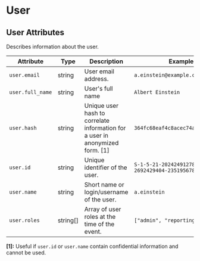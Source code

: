 <!--- Hugo front matter used to generate the website version of this page:
--->

<!-- NOTE: THIS FILE IS AUTOGENERATED. DO NOT EDIT BY HAND. -->
<!-- see templates/registry/markdown/attribute_namespace.md.j2 -->

# User

## User Attributes

Describes information about the user.

| Attribute                                     | Type     | Description                                                                  | Examples                                           | Stability                                                        |
| --------------------------------------------- | -------- | ---------------------------------------------------------------------------- | -------------------------------------------------- | ---------------------------------------------------------------- |
| <a id="`user.email`">`user.email`</a>         | string   | User email address.                                                          | `a.einstein@example.com`                           | ![Experimental](https://img.shields.io/badge/-experimental-blue) |
| <a id="`user.full_name`">`user.full_name`</a> | string   | User's full name                                                             | `Albert Einstein`                                  | ![Experimental](https://img.shields.io/badge/-experimental-blue) |
| <a id="`user.hash`">`user.hash`</a>           | string   | Unique user hash to correlate information for a user in anonymized form. [1] | `364fc68eaf4c8acec74a4e52d7d1feaa`                 | ![Experimental](https://img.shields.io/badge/-experimental-blue) |
| <a id="`user.id`">`user.id`</a>               | string   | Unique identifier of the user.                                               | `S-1-5-21-202424912787-2692429404-2351956786-1000` | ![Experimental](https://img.shields.io/badge/-experimental-blue) |
| <a id="`user.name`">`user.name`</a>           | string   | Short name or login/username of the user.                                    | `a.einstein`                                       | ![Experimental](https://img.shields.io/badge/-experimental-blue) |
| <a id="`user.roles`">`user.roles`</a>         | string[] | Array of user roles at the time of the event.                                | `["admin", "reporting_user"]`                      | ![Experimental](https://img.shields.io/badge/-experimental-blue) |

**[1]:** Useful if `user.id` or `user.name` contain confidential information and cannot be used.
